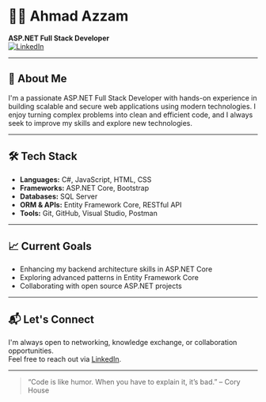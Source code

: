 # 👨‍💻 Ahmad Azzam

**ASP.NET Full Stack Developer**  
[![LinkedIn](https://img.shields.io/badge/LinkedIn-Connect-blue?logo=linkedin)](https://www.linkedin.com/in/ahmad-azzam-07b80131b/)

---

## 🧠 About Me

I'm a passionate ASP.NET Full Stack Developer with hands-on experience in building scalable and secure web applications using modern technologies. I enjoy turning complex problems into clean and efficient code, and I always seek to improve my skills and explore new technologies.

---

## 🛠️ Tech Stack

- **Languages:** C#, JavaScript, HTML, CSS
- **Frameworks:** ASP.NET Core, Bootstrap
- **Databases:** SQL Server
- **ORM & APIs:** Entity Framework Core, RESTful API
- **Tools:** Git, GitHub, Visual Studio, Postman

---

## 📈 Current Goals

- Enhancing my backend architecture skills in ASP.NET Core
- Exploring advanced patterns in Entity Framework Core
- Collaborating with open source ASP.NET projects

---

## 📬 Let's Connect

I'm always open to networking, knowledge exchange, or collaboration opportunities.  
Feel free to reach out via [LinkedIn](https://www.linkedin.com/in/ahmad-azzam-07b80131b/).

---

> “Code is like humor. When you have to explain it, it’s bad.” – Cory House
